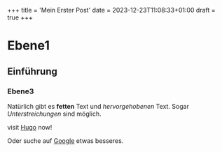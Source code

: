 +++
title = 'Mein Erster Post'
date = 2023-12-23T11:08:33+01:00
draft = true
+++
# Ebene1
## Einführung
### Ebene3

Natürlich gibt es **fetten** Text und *hervorgehobenen* Text. Sogar _Unterstreichungen_ sind möglich.

visit [Hugo](https://gohugo.io) now!

Oder suche auf [Google](https://google.de) etwas besseres.
